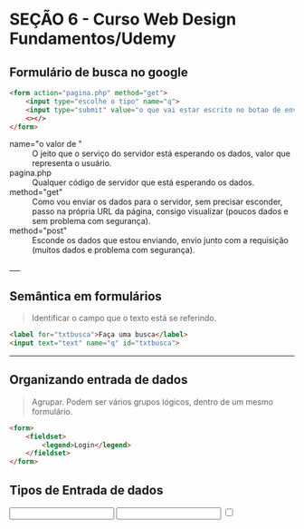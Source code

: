 # SEÇÃO 6 - Curso Web Design Fundamentos/Udemy

## Formulário de busca no google

```html
<form action="pagina.php" method="get">
    <input type="escolhe o tipo" name="q">
    <input type="submit" value="o que vai estar escrito no botao de enviar">
    <></>
</form>
```
<dl>
<dt>name="o valor de "</dt>
<dd>O jeito que o serviço do servidor está esperando os dados, valor que representa o usuário.</dd>

<dt>pagina.php</dt>
<dd>Qualquer código de servidor que está esperando os dados.</dd>

<dt>method="get"</dt>
<dd>Como vou enviar os dados para o servidor, sem precisar esconder, passo na própria URL da página, consigo visualizar (poucos dados e sem problema com segurança).</dd>

<dt>method="post"</dt>
<dd>Esconde os dados que estou enviando, envio junto com a requisição (muitos dados e problema com segurança).</dd>
</dl>
___

## Semântica em formulários
> Identificar o campo que o texto está se referindo.

```html
<label for="txtbusca">Faça uma busca</label>
<input text="text" name="q" id="txtbusca">
```
___

## Organizando entrada de dados
> Agrupar. Podem ser vários grupos lógicos, dentro de um mesmo formulário.

```html
<form>
    <fieldset>
        <legend>Login</legend>
    </fieldset>
</form>
```
## Tipos de Entrada de dados

<input type="text">
<input type="password">
<input type="checkbox">
